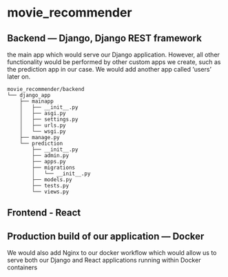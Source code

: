 # movie_recommender

## Backend — Django, Django REST framework

the main app which would serve our Django application. However, all other functionality would be performed by other custom apps we create, such as the prediction app in our case. We would add another app called ‘users’ later on.

```
movie_recommender/backend
└── django_app
    ├── mainapp
    │   ├── __init__.py
    │   ├── asgi.py
    │   ├── settings.py
    │   ├── urls.py
    │   └── wsgi.py
    ├── manage.py
    └── prediction
        ├── __init__.py
        ├── admin.py
        ├── apps.py
        ├── migrations
        │   └── __init__.py
        ├── models.py
        ├── tests.py
        └── views.py
```

## Frontend - React

## Production build of our application — Docker

We would also add Nginx to our docker workflow which would allow us to serve both our Django and React applications running within Docker containers
